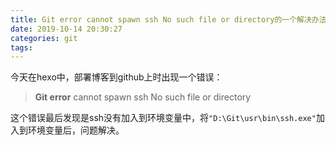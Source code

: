 ```yaml
---
title: Git error cannot spawn ssh No such file or directory的一个解决办法
date: 2019-10-14 20:30:27
categories: git
tags: 
---
```


今天在hexo中，部署博客到github上时出现一个错误：
> **Git error** cannot spawn ssh No such file or directory

这个错误最后发现是ssh没有加入到环境变量中，将`"D:\Git\usr\bin\ssh.exe"`加入到环境变量后，问题解决。

